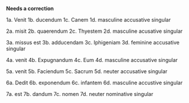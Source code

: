 **Needs a correction**

1a. Venit
1b. ducendum
1c. Canem
1d. masculine accusative singular

2a. misit
2b. quaerendum
2c. Thyestem
2d. masculine acusative singular

3a. missus est
3b. adducendam
3c. Iphigeniam
3d. feminine accusative singular

4a. venit
4b. Expugnandum
4c. Eum
4d. masculine accusative singular

5a. venit
5b. Faciendum
5c. Sacrum
5d. neuter accusative singular

6a. Dedit
6b. exponendum
6c. infantem
6d. masculine accustive singular

7a. est
7b. dandum
7c. nomen
7d. neuter nominative singular
